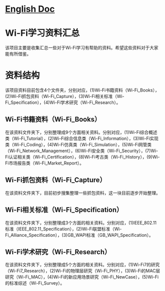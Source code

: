 # [English Doc](https://github.com/fzxy002763/Wi-Fi_Study_Public/blob/master/README-EN.md)

# Wi-Fi学习资料汇总
该项目主要是收集汇总一些对于Wi-Fi学习有帮助的资料。希望这些资料对于大家能有所借鉴。

# 资料结构
该项目资料目前包含4个文件夹，分别对应，(1)Wi-Fi书籍资料（Wi-Fi_Books），(2)Wi-Fi抓包资料（Wi-Fi_Capture），(3)Wi-Fi相关标准（Wi-Fi_Specification），(4)Wi-Fi学术研究（Wi-Fi_Research）。

## Wi-Fi书籍资料（Wi-Fi_Books）
在该资料文件夹下，分别整理成9个方面相关资料。分别对应，(1)Wi-Fi综合概述类（Wi-Fi_Tutorial），(2)Wi-Fi综合信息类（Wi-Fi_Information），(3)Wi-Fi实现类（Wi-Fi_Coding），(4)Wi-Fi仿真类（Wi-Fi_Simulation），(5)Wi-Fi网管类（Wi-Fi_Network_Management），(6)Wi-Fi安全类（Wi-Fi_Security），(7)Wi-Fi认证相关类（Wi-Fi_Certification），(8)Wi-Fi考古类（Wi-Fi_History），(9)Wi-Fi市场报告类（Wi-Fi_Market_Report）。

## Wi-Fi抓包资料（Wi-Fi_Capture）
在该资料文件夹下，目前初步搜集整理一些抓包资料，这一块目前逐步开始整理。

## Wi-Fi相关标准（Wi-Fi_Specification）
在该资料文件夹下，分别整理成3个方面的相关资料。分别对应，(1)IEEE_802.11标准（IEEE_802.11_Specification），(2)Wi-Fi联盟标准（Wi-Fi_Alliance_Specification），(3)GB_WAPI标准（GB_WAPI_Specification）。

## Wi-Fi学术研究（Wi-Fi_Research）
在该资料文件夹下，分别整理成5个方面的相关资料。分别对应，(1)Wi-Fi7的研究（Wi-Fi7_Research），(2)Wi-Fi的物理层研究（Wi-Fi_PHY），(3)Wi-Fi的MAC层研究（Wi-Fi_MAC），(4)Wi-Fi的新应用场景研究（Wi-Fi_NewCase），(5)Wi-Fi的标准综述（Wi-Fi_Survey）。